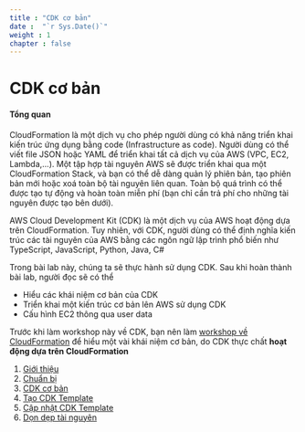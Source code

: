 ```yaml
---
title : "CDK cơ bản"
date :  "`r Sys.Date()`" 
weight : 1 
chapter : false
---
```


# CDK cơ bản

#### Tổng quan

CloudFormation là một dịch vụ cho phép người dùng có khả năng triển khai kiến trúc ứng dụng bằng code (Infrastructure as code). Người dùng có thể viết file JSON hoặc YAML để triển khai tất cả dịch vụ của AWS (VPC, EC2, Lambda,…). Một tập hợp tài nguyên AWS sẽ được triển khai qua một CloudFormation Stack, và bạn có thể dễ dàng quản lý phiên bản, tạo phiên bản mới hoặc xoá toàn bộ tài nguyên liên quan. Toàn bộ quá trình có thể được tạo tự động và hoàn toàn miễn phí (bạn chỉ cần trả phí cho những tài nguyên được tạo bên dưới).

AWS Cloud Development Kit (CDK) là một dịch vụ của AWS hoạt động dựa trên CloudFormation. Tuy nhiên, với CDK, người dùng có thể định nghĩa kiến trúc các tài nguyên của AWS bằng các ngôn ngữ lập trình phổ biến như TypeScript, JavaScript, Python, Java, C# 

Trong bài lab này, chúng ta sẽ thực hành sử dụng CDK. Sau khi hoàn thành bài lab, người đọc sẽ có thể

- Hiểu các khái niệm cơ bản của CDK
- Triển khai một kiến trúc cơ bản lên AWS sử dụng CDK
- Cấu hình EC2 thông qua user data

Trước khi làm workshop này về CDK, bạn nên làm [workshop về CloudFormation](https://000037.awsstudygroup.com/vi/1-introduce/) để hiểu một vài khái niệm cơ bản, do CDK thực chất **hoạt động dựa trên CloudFormation**

1. [Giới thiệu](1-introduce/)
2. [Chuẩn bị](2-prerequiste/)
3. [CDK cơ bản](3-cdkbasic/)
4. [Tạo CDK Template](4-createcdktemplate/)
5. [Cập nhật CDK Template](5-updatecdktemplate/)
6. [Dọn dẹp tài nguyên](6-cleanup/)